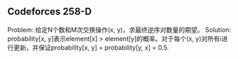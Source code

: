 ## Codeforces 258-D

Problem: 给定N个数和M次交换操作(x, y)，求最终逆序对数量的期望。    Solution: probability[x, y]表示element[x] > element[y]的概率。对于每个(x, y)对所有i进行更新，并保证probability[x, y] = probability[y, x] = 0.5.

